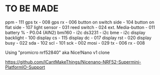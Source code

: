 # TO BE MADE

ppm - 111
gps tx - 008
gps rx - 006
button on switch side - 104
button on flat side - 107
light sensor - 031
reed switch - 024
ext. Media-button - 011
battery % - P0.04 (AIN2)
bmi160 - i2c
ds3231 - i2c
bme - i2c
display backlight - 100
display cs - 115
display dc - 017
display rst - 020
display busy - 022
sda - 102
scl - 101
sck - 002
mosi - 029
tx - 006
rx - 008

Using "promicro nrf52840" aka Nice!Nano v1 clone

https://github.com/ICantMakeThings/Nicenano-NRF52-Supermini-PlatformIO-Support
